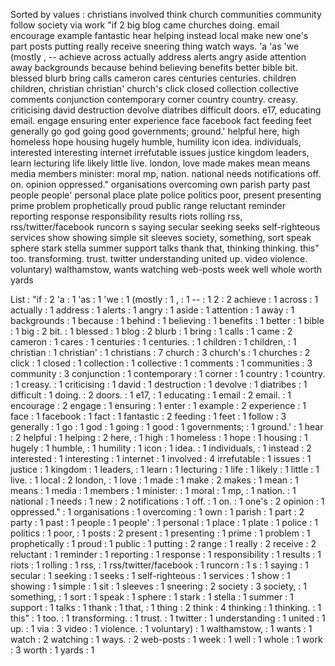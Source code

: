 Sorted by values :
christians involved think church communities community follow society via work "if 2 big blog came churches doing. email encourage example fantastic hear helping instead local make new one's part posts putting really receive sneering thing watch ways. 'a 'as 'we (mostly , -- achieve across actually address alerts angry aside attention away backgrounds because behind believing benefits better bible bit. blessed blurb bring calls cameron cares centuries centuries. children children, christian christian' church's click closed collection collective comments conjunction contemporary corner country country. creasy. criticising david destruction devolve diatribes difficult doors. e17, educating email. engage ensuring enter experience face facebook fact feeding feet generally go god going good governments; ground.' helpful here, high homeless hope housing hugely humble, humility icon idea. individuals, interested interesting internet irrefutable issues justice kingdom leaders, learn lecturing life likely little live. london, love made makes mean means media members minister: moral mp, nation. national needs notifications off. on. opinion oppressed." organisations overcoming own parish party past people people' personal place plate police politics poor, present presenting prime problem prophetically proud public range reluctant reminder reporting response responsibility results riots rolling rss, rss/twitter/facebook runcorn s saying secular seeking seeks self-righteous services show showing simple sit sleeves society, something, sort speak sphere stark stella summer support talks thank that, thinking thinking. this" too. transforming. trust. twitter understanding united up. video violence. voluntary) walthamstow, wants watching web-posts week well whole worth yards 

List :
"if : 2
'a : 1
'as : 1
'we : 1
(mostly : 1
, : 1
-- : 1
2 : 2
achieve : 1
across : 1
actually : 1
address : 1
alerts : 1
angry : 1
aside : 1
attention : 1
away : 1
backgrounds : 1
because : 1
behind : 1
believing : 1
benefits : 1
better : 1
bible : 1
big : 2
bit. : 1
blessed : 1
blog : 2
blurb : 1
bring : 1
calls : 1
came : 2
cameron : 1
cares : 1
centuries : 1
centuries. : 1
children : 1
children, : 1
christian : 1
christian' : 1
christians : 7
church : 3
church's : 1
churches : 2
click : 1
closed : 1
collection : 1
collective : 1
comments : 1
communities : 3
community : 3
conjunction : 1
contemporary : 1
corner : 1
country : 1
country. : 1
creasy. : 1
criticising : 1
david : 1
destruction : 1
devolve : 1
diatribes : 1
difficult : 1
doing. : 2
doors. : 1
e17, : 1
educating : 1
email : 2
email. : 1
encourage : 2
engage : 1
ensuring : 1
enter : 1
example : 2
experience : 1
face : 1
facebook : 1
fact : 1
fantastic : 2
feeding : 1
feet : 1
follow : 3
generally : 1
go : 1
god : 1
going : 1
good : 1
governments; : 1
ground.' : 1
hear : 2
helpful : 1
helping : 2
here, : 1
high : 1
homeless : 1
hope : 1
housing : 1
hugely : 1
humble, : 1
humility : 1
icon : 1
idea. : 1
individuals, : 1
instead : 2
interested : 1
interesting : 1
internet : 1
involved : 4
irrefutable : 1
issues : 1
justice : 1
kingdom : 1
leaders, : 1
learn : 1
lecturing : 1
life : 1
likely : 1
little : 1
live. : 1
local : 2
london, : 1
love : 1
made : 1
make : 2
makes : 1
mean : 1
means : 1
media : 1
members : 1
minister: : 1
moral : 1
mp, : 1
nation. : 1
national : 1
needs : 1
new : 2
notifications : 1
off. : 1
on. : 1
one's : 2
opinion : 1
oppressed." : 1
organisations : 1
overcoming : 1
own : 1
parish : 1
part : 2
party : 1
past : 1
people : 1
people' : 1
personal : 1
place : 1
plate : 1
police : 1
politics : 1
poor, : 1
posts : 2
present : 1
presenting : 1
prime : 1
problem : 1
prophetically : 1
proud : 1
public : 1
putting : 2
range : 1
really : 2
receive : 2
reluctant : 1
reminder : 1
reporting : 1
response : 1
responsibility : 1
results : 1
riots : 1
rolling : 1
rss, : 1
rss/twitter/facebook : 1
runcorn : 1
s : 1
saying : 1
secular : 1
seeking : 1
seeks : 1
self-righteous : 1
services : 1
show : 1
showing : 1
simple : 1
sit : 1
sleeves : 1
sneering : 2
society : 3
society, : 1
something, : 1
sort : 1
speak : 1
sphere : 1
stark : 1
stella : 1
summer : 1
support : 1
talks : 1
thank : 1
that, : 1
thing : 2
think : 4
thinking : 1
thinking. : 1
this" : 1
too. : 1
transforming. : 1
trust. : 1
twitter : 1
understanding : 1
united : 1
up. : 1
via : 3
video : 1
violence. : 1
voluntary) : 1
walthamstow, : 1
wants : 1
watch : 2
watching : 1
ways. : 2
web-posts : 1
week : 1
well : 1
whole : 1
work : 3
worth : 1
yards : 1
